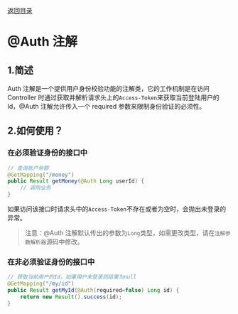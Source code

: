 [返回目录](../index.md)

# @Auth 注解

## 1.简述

Auth 注解是一个提供用户身份校验功能的注解类，它的工作机制是在访问 Controller 时通过获取并解析请求头上的`Access-Token`来获取当前登陆用户的 Id，@Auth 注解允许传入一个 required 参数来限制身份验证的必须性。

## 2.如何使用？

### 在必须验证身份的接口中

```java
// 查询账户余额
@GetMapping("/money")
public Result getMoney(@Auth Long userId) {
    // 调用业务
}
```

如果访问该接口时请求头中的`Access-Token`不存在或者为空时，会抛出未登录的异常。

> 注意：@Auth 注解默认传出的参数为`Long`类型，如需更改类型，请在`注解参数解析器`源码中修改。

### 在非必须验证身份的接口中

```java
// 获取当前用户的Id，如果用户未登录则结果为null
@GetMapping("/my/id")
public Result getMyId(@Auth(required=false) Long id) {
    return new Result().success(id);
}
```

